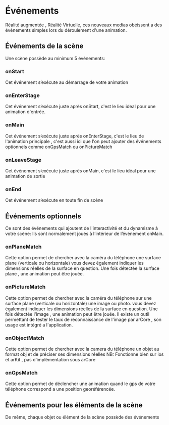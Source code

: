 # Événements
Réalité augmentée , Réalité Virtuelle, ces nouveaux medias obéissent a des événements simples lors du déroulement d'une animation.

## Événements de la scène
Une scène possède au minimum 5 événements:

### onStart
Cet événement s’exécute au démarrage de votre animation

### onEnterStage
Cet événement s’exécute juste après onStart, c'est le lieu ideal pour une animation d'entrée.

### onMain
Cet événement s’exécute juste après onEnterStage, c'est le lieu de l'animation principale , c'est aussi ici que l'on peut ajouter des événements optionnels comme onGpsMatch ou onPictureMatch

### onLeaveStage
Cet événement s’exécute juste après onMain, c'est le lieu idéal pour une animation de sortie

### onEnd
Cet événement s’exécute en toute fin de scène

## Événements optionnels
Ce sont des événements qui ajoutent de l'interactivité et du dynamisme à votre scène:
Ils sont normalement joués à l’intérieur de l’événement onMain.

### onPlaneMatch
Cette option permet de chercher avec la caméra du téléphone une surface plane (verticale ou horizontale) vous devez également indiquer les dimensions réelles de la surface en question.
Une fois détectée la surface plane , une animation peut être jouée.

### onPictureMatch
Cette option permet de chercher avec la caméra du téléphone sur une surface plane (verticale ou horizontale) une image ou photo. vous devez également indiquer les dimensions réelles de la surface en question.
Une fois détectée l'image , une animation peut être jouée.
Il existe un outil permettant de tester le taux de reconnaissance de l'image par arCore , son usage est intégré a l'application.

### onObjectMatch
Cette option permet de chercher avec la camera du téléphone un objet au format obj et de préciser ses dimensions réelles
NB: Fonctionne bien sur ios et arKit , pas d’implémentation sous arCore

### onGpsMatch
Cette option permet de déclencher une animation quand le gps de votre téléphone correspond a une position georéférencée.

## Événements pour les éléments de la scène
De même, chaque objet ou élément de la scène possède des événements  
